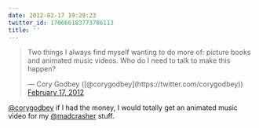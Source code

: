 ```yaml
---
date: 2012-02-17 19:29:23
twitter_id: 170666183773786113
title: ''
---
```


<blockquote class="twitter-tweet"><p lang="en" dir="ltr">Two things I always find myself wanting to do more of: picture books and animated music videos. Who do I need to talk to make this happen?</p>&mdash; Cory Godbey ([@corygodbey](https://twitter.com/corygodbey)) <a href="https://twitter.com/corygodbey/status/170644228454617088?ref_src=twsrc%5Etfw">February 17, 2012</a></blockquote>
<script async src="https://platform.twitter.com/widgets.js" charset="utf-8"></script>

[@corygodbey](https://twitter.com/corygodbey) if I had the money, I would totally get an animated music video for my [@madcrasher](https://twitter.com/madcrasher) stuff.
